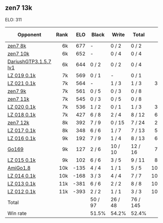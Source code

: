 ## zen7 13k ##

ELO: 311

Opponent | Rank | ELO | Black | Write | Total | Win rate
---------|-----:|----:|-------|-------|-------|-------:
[zen7 8k](zen7%208k.md) | 6k | 677 | - | 0 / 2 | 0 / 2 | 0.0%
[zen7 10k](zen7%2010k.md) | 6k | 652 | - | 0 / 4 | 0 / 4 | 0.0%
[DariushGTP3.1.5.7 lv1](DariushGTP3.1.5.7%20lv1.md) | 6k | 644 | 0 / 2 | 0 / 2 | 0 / 4 | 0.0%
[LZ 019 0.1k](LZ%20019%200.1k.md) | 7k | 569 | 0 / 1 | - | 0 / 1 | 0.0%
[LZ 021 0.1k](LZ%20021%200.1k.md) | 7k | 564 | - | 1 / 3 | 1 / 3 | 33.3%
[zen7 9k](zen7%209k.md) | 7k | 561 | 0 / 5 | 0 / 3 | 0 / 8 | 0.0%
[zen7 11k](zen7%2011k.md) | 7k | 545 | 0 / 3 | 0 / 5 | 0 / 8 | 0.0%
[LZ 020 0.1k](LZ%20020%200.1k.md) | 7k | 536 | 1 / 2 | 0 / 1 | 1 / 3 | 33.3%
[LZ 018 0.1k](LZ%20018%200.1k.md) | 7k | 427 | 6 / 8 | 2 / 4 | 8 / 12 | 66.7%
[zen7 12k](zen7%2012k.md) | 8k | 392 | 7 / 9 | 0 / 15 | 7 / 24 | 29.2%
[LZ 017 0.1k](LZ%20017%200.1k.md) | 8k | 348 | 6 / 6 | 1 / 7 | 7 / 13 | 53.8%
[LZ 016 0.1k](LZ%20016%200.1k.md) | 9k | 192 | 7 / 9 | 1 / 4 | 8 / 13 | 61.5%
[Go169](Go169.md) | 9k | 127 | 2 / 6 | 10 / 10 | 12 / 16 | 75.0%
[LZ 015 0.1k](LZ%20015%200.1k.md) | 9k | 102 | 6 / 6 | 3 / 5 | 9 / 11 | 81.8%
[AmiGo1.8](AmiGo1.8.md) | 10k | -135 | 4 / 4 | 1 / 1 | 5 / 5 | 100.0%
[LZ 014 0.1k](LZ%20014%200.1k.md) | 10k | -168 | 3 / 3 | 4 / 4 | 7 / 7 | 100.0%
[LZ 013 0.1k](LZ%20013%200.1k.md) | 11k | -381 | 6 / 6 | 2 / 2 | 8 / 8 | 100.0%
[LZ 012 0.1k](LZ%20012%200.1k.md) | 11k | -393 | 2 / 2 | 1 / 1 | 3 / 3 | 100.0%
Total | | | 50 / 97 | 26 / 48 | 76 / 145 | 
Win rate| | | 51.5% | 54.2% | 52.4% | 
